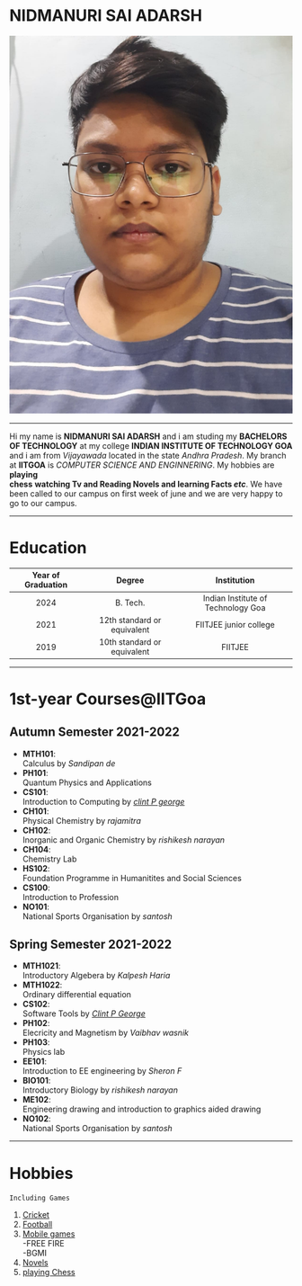# NIDMANURI SAI ADARSH
![My photo](hi.jpeg)

*****

Hi my name is **NIDMANURI SAI ADARSH** and i am studing my **BACHELORS OF TECHNOLOGY** at my college **INDIAN INSTITUTE OF TECHNOLOGY GOA**  
and i am from *Vijayawada* located in the state *Andhra Pradesh*. My branch at **IITGOA** is *COMPUTER SCIENCE AND ENGINNERING*. My hobbies are **playing**  
**chess** **watching Tv and Reading Novels and learning Facts *etc***. We have been called to our campus on first week of june and we are very happy to go to our campus.

*****

# Education
|Year of Graduation|Degree|Institution|
|:---:|:---:|:---:|
|2024|B. Tech.|Indian Institute of Technology Goa|
|2021|12th standard or equivalent|FIITJEE junior college|
|2019|10th standard or equivalent|FIITJEE|

*****

# 1st-year Courses@IITGoa
## Autumn Semester 2021-2022
* **MTH101**:\
  Calculus by *Sandipan de*
* **PH101**:\
  Quantum Physics and Applications
* **CS101**:\
  Introduction to Computing by [*clint P george*](https://clintpgeorge.github.io/cs-101/autumn-2021/)
* **CH101**:\
  Physical Chemistry by *rajamitra*
* **CH102**:\
  Inorganic and Organic Chemistry by *rishikesh narayan*
* **CH104**:\
  Chemistry Lab
* **HS102**:\
  Foundation Programme in Humanitites and Social Sciences
* **CS100**:\
   Introduction to Profession
* **NO101**:\
   National Sports Organisation by *santosh*


## Spring Semester 2021-2022
* **MTH1021**:\
  Introductory Algebera by *Kalpesh Haria*
* **MTH1022**:\
  Ordinary differential equation 
* **CS102**:\
  Software Tools by [*Clint P George*](https://clintpgeorge.github.io/cs-102/spring-2022/)
* **PH102**:\
  Elecricity and Magnetism by *Vaibhav wasnik*
* **PH103**:\
  Physics lab
* **EE101**:\
  Introduction to EE engineering by *Sheron F*
* **BIO101**:\
  Introductory Biology by *rishikesh narayan*
* **ME102**:\
   Engineering drawing and introduction to graphics aided drawing
* **NO102**:\
   National Sports Organisation by *santosh*

******

# Hobbies
    Including Games
1. [Cricket](https://en.wikipedia.org/wiki/Cricket)
2. [Football](https://en.wikipedia.org/wiki/Football)
3. [Mobile games](https://en.wikipedia.org/wiki/Mobile_game)\
    -FREE FIRE\
    -BGMI
4. [Novels](https://en.wikipedia.org/wiki/Novel)
5. [playing Chess](https://en.wikipedia.org/wiki/Chess)


